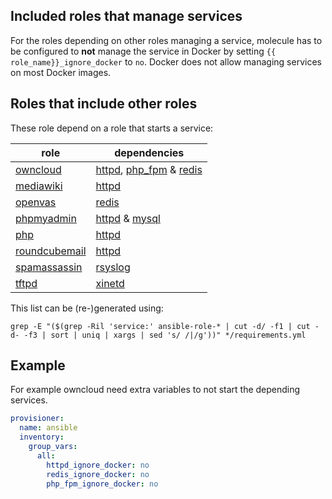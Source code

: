 ## Included roles that manage services

For the roles depending on other roles managing a service, molecule has to be configured to **not** manage the service in Docker by setting `{{ role_name}}_ignore_docker` to `no`. Docker does not allow managing services on most Docker images.

## Roles that include other roles

These role depend on a role that starts a service:

| role          | dependencies          |
|---------------|-----------------------|
| [owncloud](https://galaxy.ansible.com/robertdebock/owncloud) | [httpd](https://galaxy.ansible.com/robertdebock/httpd), [php_fpm](https://galaxy.ansible.com/robertdebock/php_fpm) & [redis](https://galaxy.ansible.com/robertdebock/redis) |
| [mediawiki](https://galaxy.ansible.com/robertdebock/mediawiki) | [httpd](https://galaxy.ansible.com/robertdebock/httpd) |
| [openvas](https://galaxy.ansible.com/robertdebock/openvas) | [redis](https://galaxy.ansible.com/robertdebock/redis) |
| [phpmyadmin](https://galaxy.ansible.com/robertdebock/phpmyadmin) | [httpd](https://galaxy.ansible.com/robertdebock/httpd) & [mysql](https://galaxy.ansible.com/robertdebock/mysql) |
| [php](https://galaxy.ansible.com/robertdebock/php) | [httpd](https://galaxy.ansible.com/robertdebock/httpd) |
| [roundcubemail](https://galaxy.ansible.com/robertdebock/roundcubemail) | [httpd](https://galaxy.ansible.com/robertdebock/httpd) |
| [spamassassin](https://galaxy.ansible.com/robertdebock/spamassassin) | [rsyslog](https://galaxy.ansible.com/robertdebock/rsyslog) |
| [tftpd](https://galaxy.ansible.com/robertdebock/tftpd) | [xinetd](https://galaxy.ansible.com/robertdebock/xinetd) |

This list can be (re-)generated using:

```
grep -E "($(grep -Ril 'service:' ansible-role-* | cut -d/ -f1 | cut -d- -f3 | sort | uniq | xargs | sed 's/ /|/g'))" */requirements.yml
```

## Example

For example owncloud need extra variables to not start the depending services.

```yaml
provisioner:
  name: ansible
  inventory:
    group_vars:
      all:
        httpd_ignore_docker: no
        redis_ignore_docker: no
        php_fpm_ignore_docker: no
```
